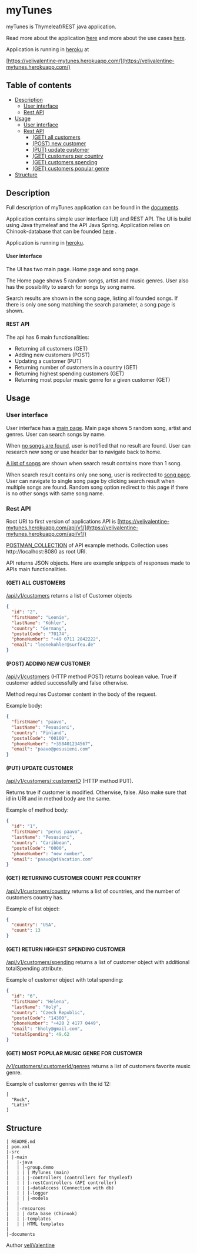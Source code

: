 # myTunes
myTunes is Thymeleaf/REST java application.

Read more about the application [here](#description)
and more about the use cases [here](#usage).

Application is running in [heroku](https://velivalentine-mytunes.herokuapp.com/) at 

[https://velivalentine-mytunes.herokuapp.com/](https://velivalentine-mytunes.herokuapp.com/)

## Table of contents

- [Description](#description)
    - [User interface](#descriptionUI)
    - [Rest API](#descriptionRest)
- [Usage](#usage)
    - [User interface](#usageFront)
    - [Rest API](#usageRest)
      - [(GET) all customers](#1)
      - [(POST) new customer](#2)
      - [(PUT) update customer](#3)
      - [(GET) customers per country](#4)
      - [(GET) customers spending](#5)
      - [(GET) customers popular genre](#6)
- [Structure](#structure)

<a name="description"></a>

## Description
Full description of myTunes application can be found in the [documents](/documents/Task%204.pdf).

Application contains simple user interface (UI) and REST API. The UI is build using Java thymeleaf and the API Java
Spring. Application relies on Chinook-database that can be
founded [here](https://github.com/lerocha/chinook-database/raw/master/ChinookDatabase/DataSources/Chinook_Sqlite.sqlite)
.

Application is running in [heroku](https://velivalentine-mytunes.herokuapp.com/).

<a name="descriptionUI"></a>

#### User interface

The UI has two main page. Home page and song page.

The Home page shows 5 random songs, artist and music genres. User also has the possibility to search for songs by song
name.

Search results are shown in the song page, listing all founded songs. If there is only one song matching the search
parameter, a song page is shown.

<a name="descriptionRest"></a>
#### REST API

The api has 6 main functionalities:

- Returning all customers (GET)
- Adding new customers (POST)
- Updating a customer (PUT)
- Returning number of customers in a country (GET)
- Returning highest spending customers (GET)
- Returning most popular music genre for a given customer (GET)

<a name="usage"></a>
## Usage

<a name="usageFront"></a>
### User interface

User interface has a [main page](https://velivalentine-mytunes.herokuapp.com/). Main page shows 5 random song, artist
and genres. User can search songs by name.

When [no songs are found](https://velivalentine-mytunes.herokuapp.com/song?songName=lol), user is notified that no
result are found. User can research new song or use header bar to navigate back to home.

[A list of songs](https://velivalentine-mytunes.herokuapp.com/song?songName=lil) are shown when search result contains
more than 1 song.

When search result contains only one song, user is redirected
to [song page](https://velivalentine-mytunes.herokuapp.com/song/2623). User can navigate to single song page by clicking
search result when multiple songs are found. Random song option redirect to this page if there is no other songs with
same song name.

<a name="usageRest"></a>
### Rest API

Root URI to first version of applications API
is [https://velivalentine-mytunes.herokuapp.com/api/v1/](https://velivalentine-mytunes.herokuapp.com/api/v1/)

[POSTMAN_COLLECTION](/documents/myTunesApi.postman_collection.json) of API example methods. Collection
uses http://localhost:8080 as root URI.

API returns JSON objects. Here are example snippets of responses made to APIs main functionalities.

<a name="1"></a>
#### (GET) ALL CUSTOMERS

[/api/v1/customers](https://velivalentine-mytunes.herokuapp.com/api/v1/customers) returns a list of Customer objects

```json
{
  "id": "2",
  "firstName": "Leonie",
  "lastName": "Köhler",
  "country": "Germany",
  "postalCode": "70174",
  "phoneNumber": "+49 0711 2842222",
  "email": "leonekohler@surfeu.de"
}
```

<a name="2"></a>
#### (POST) ADDING NEW CUSTOMER

[/api/v1/customers](https://velivalentine-mytunes.herokuapp.com/api/v1/customers) (HTTP method POST) returns boolean
value. True if customer added successfully and false otherwise.

Method requires Customer content in the body of the request.

Example body:

```json
{
  "firstName": "paavo",
  "lastName": "Pesusieni",
  "country": "Finland",
  "postalCode": "00100",
  "phoneNumber": "+358401234567",
  "email": "paavo@pesusieni.com"
}
```

<a name="3"></a>
#### (PUT) UPDATE CUSTOMER

[/api/v1/customers/:customerID](https://velivalentine-mytunes.herokuapp.com/api/v1/customers) (HTTP method PUT).

Returns true if customer is modified. Otherwise, false. Also make sure that id in URI and in method body are the same.

Example of method body:

```json
{
  "id": "1",
  "firstName": "perus paavo",
  "lastName": "Pesusieni",
  "country": "Caribbean",
  "postalCode": "0000",
  "phoneNumber": "new number",
  "email": "paavo@atVacation.com"
}
```

<a name="4"></a>
#### (GET) RETURNING CUSTOMER COUNT PER COUNTRY

[/api/v1/customers/country](https://velivalentine-mytunes.herokuapp.com/api/v1/customers/country) returns a list of
countries, and the number of customers country has.

Example of list object:

```json
{
  "country": "USA",
  "count": 13
}
```

<a name="5"></a>
#### (GET) RETURN HIGHEST SPENDING CUSTOMER

[/api/v1/customers/spending](https://velivalentine-mytunes.herokuapp.com/api/v1/customers/spending)
returns a list of customer object with additional totalSpending attribute.

Example of customer object with total spending:

```json
{
  "id": "6",
  "firstName": "Helena",
  "lastName": "Holý",
  "country": "Czech Republic",
  "postalCode": "14300",
  "phoneNumber": "+420 2 4177 0449",
  "email": "hholy@gmail.com",
  "totalSpending": 49.62
}
```

<a name="6"></a>
#### (GET) MOST POPULAR MUSIC GENRE FOR CUSTOMER

[/v1/customers/:customerId/genres](https://velivalentine-mytunes.herokuapp.com/api/v1/customers/12/genres)
returns a list of customers favorite music genre.

Example of customer genres with the id 12:

```
[
  "Rock",
  "Latin"
]
```

<a name="structure"></a>

## Structure

```
| README.md
| pom.xml
|-src
| |-main
|   |-java
|   | |-group.demo
|   | | | MyTunes (main)
|   | | |-controllers (controllers for thymleaf)
|   | | |-restControllers (API controller)
|   | | |-dataAccess (Connection with db)
|   | | |-logger
|   | | |-models
|   |
|   |-resources
|   | | data base (Chinook)
|   | |-templates
|   | | HTML templates
|
|-documents
```

Author
[veliValentine](https://github.com/veliValentine)
